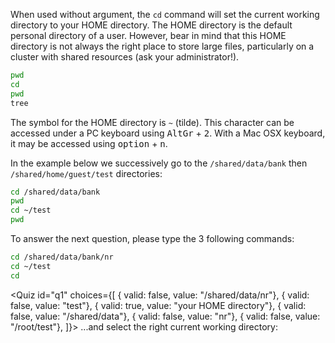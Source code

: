<script>
import Quiz from "components/Quiz.svelte";
</script>

When used without argument, the `cd` command will set the current working directory to your HOME directory. 
The HOME directory is the default personal directory of a user. However, bear in mind that this HOME directory is not always the right place to store large files, particularly on a cluster with shared resources (ask your administrator!).

```bash
pwd
cd 
pwd
tree
```

The symbol for the HOME directory is `~` (tilde). This character can be accessed under a PC keyboard using <kbd>AltGr</kbd> + <kbd>2</kbd>. With a Mac OSX keyboard, it may be accessed using <kbd>option</kbd> + <kbd>n</kbd>. 

In the example below we successively go to the `/shared/data/bank` then `/shared/home/guest/test` directories:

```bash
cd /shared/data/bank
pwd
cd ~/test
pwd
```


To answer the next question, please type the 3 following commands:

```bash
cd /shared/data/bank/nr
cd ~/test
cd
```

<Quiz id="q1" choices={[ { valid: false, value: "/shared/data/nr"}, 
						 { valid: false, value: "test"}, 
						 { valid: true, value: "your HOME directory"}, 
						 { valid: false, value: "/shared/data"}, 
						 { valid: false, value: "nr"},
						 { valid: false, value: "/root/test"}, ]}> 
	<span slot="prompt">
		...and select the right current working directory:
	</span>
</Quiz>
